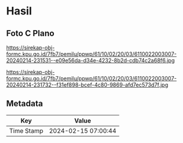 # Hasil

## Foto C Plano

https://sirekap-obj-formc.kpu.go.id/7fb7/pemilu/ppwp/61/10/02/20/03/6110022003007-20240214-231531--e09e56da-d34e-4232-8b2d-cdb74c2a68f6.jpg

https://sirekap-obj-formc.kpu.go.id/7fb7/pemilu/ppwp/61/10/02/20/03/6110022003007-20240214-231732--f31ef898-bcef-4c80-9869-afd7ec573d7f.jpg


## Metadata

| Key        | Value               |
| ---------- | ------------------- |
| Time Stamp | 2024-02-15 07:00:44 |



